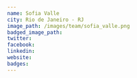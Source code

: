 ```yaml
---
name: Sofia Valle
city: Rio de Janeiro - RJ
image_path: /images/team/sofia_valle.png
badged_image_path: 
twitter: 
facebook: 
linkedin:
website:
badges:
---
```

